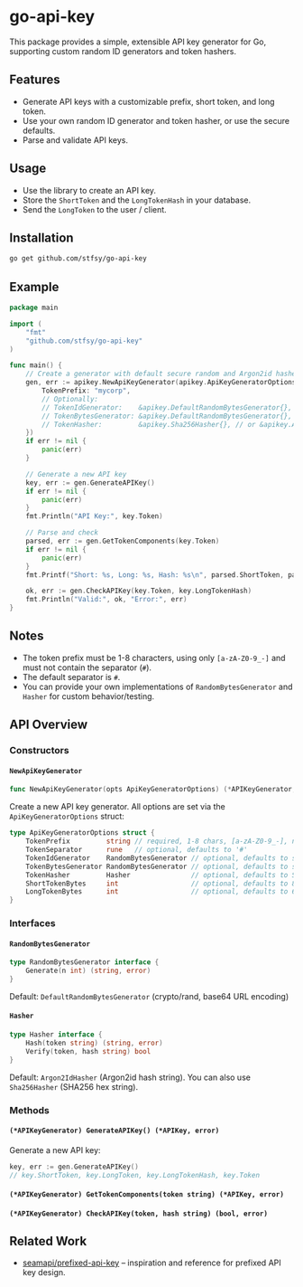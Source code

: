 # go-api-key

This package provides a simple, extensible API key generator for Go, supporting custom random ID generators and token hashers.

## Features
- Generate API keys with a customizable prefix, short token, and long token.
- Use your own random ID generator and token hasher, or use the secure defaults.
- Parse and validate API keys.

## Usage
- Use the library to create an API key. 
- Store the `ShortToken` and the `LongTokenHash` in your database.
- Send the `LongToken` to the user / client.

## Installation

```sh
go get github.com/stfsy/go-api-key
```

## Example

```go
package main

import (
	"fmt"
	"github.com/stfsy/go-api-key"
)

func main() {
	// Create a generator with default secure random and Argon2id hasher
	gen, err := apikey.NewApiKeyGenerator(apikey.ApiKeyGeneratorOptions{
		TokenPrefix: "mycorp",
		// Optionally:
		// TokenIdGenerator:    &apikey.DefaultRandomBytesGenerator{},
		// TokenBytesGenerator: &apikey.DefaultRandomBytesGenerator{},
		// TokenHasher:         &apikey.Sha256Hasher{}, // or &apikey.Argon2IdHasher{}
	})
	if err != nil {
		panic(err)
	}

	// Generate a new API key
	key, err := gen.GenerateAPIKey()
	if err != nil {
		panic(err)
	}
	fmt.Println("API Key:", key.Token)

	// Parse and check
	parsed, err := gen.GetTokenComponents(key.Token)
	if err != nil {
		panic(err)
	}
	fmt.Printf("Short: %s, Long: %s, Hash: %s\n", parsed.ShortToken, parsed.LongToken, parsed.LongTokenHash)

	ok, err := gen.CheckAPIKey(key.Token, key.LongTokenHash)
	fmt.Println("Valid:", ok, "Error:", err)
}
```

## Notes
- The token prefix must be 1-8 characters, using only `[a-zA-Z0-9_-]` and must not contain the separator (`#`).
- The default separator is `#`.
- You can provide your own implementations of `RandomBytesGenerator` and `Hasher` for custom behavior/testing.


## API Overview

### Constructors

#### `NewApiKeyGenerator`

```go
func NewApiKeyGenerator(opts ApiKeyGeneratorOptions) (*APIKeyGenerator, error)
```

Create a new API key generator. All options are set via the `ApiKeyGeneratorOptions` struct:

```go
type ApiKeyGeneratorOptions struct {
	TokenPrefix         string // required, 1-8 chars, [a-zA-Z0-9_-], no separator
	TokenSeparator      rune   // optional, defaults to '#'
	TokenIdGenerator    RandomBytesGenerator // optional, defaults to secure random
	TokenBytesGenerator RandomBytesGenerator // optional, defaults to secure random
	TokenHasher         Hasher               // optional, defaults to SHA256
	ShortTokenBytes     int                  // optional, defaults to 8
	LongTokenBytes      int                  // optional, defaults to 64
}
```

### Interfaces


#### `RandomBytesGenerator`

```go
type RandomBytesGenerator interface {
	Generate(n int) (string, error)
}
```
Default: `DefaultRandomBytesGenerator` (crypto/rand, base64 URL encoding)

#### `Hasher`

```go
type Hasher interface {
	Hash(token string) (string, error)
	Verify(token, hash string) bool
}
```
Default: `Argon2IdHasher` (Argon2id hash string). You can also use `Sha256Hasher` (SHA256 hex string).

### Methods

#### `(*APIKeyGenerator) GenerateAPIKey() (*APIKey, error)`

Generate a new API key:

```go
key, err := gen.GenerateAPIKey()
// key.ShortToken, key.LongToken, key.LongTokenHash, key.Token
```

#### `(*APIKeyGenerator) GetTokenComponents(token string) (*APIKey, error)`
#### `(*APIKeyGenerator) CheckAPIKey(token, hash string) (bool, error)`

## Related Work
- [seamapi/prefixed-api-key](https://github.com/seamapi/prefixed-api-key/tree/main) – inspiration and reference for prefixed API key design.
